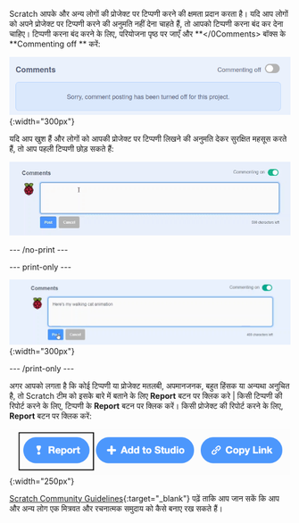 Scratch आपके और अन्य लोगों की प्रोजेक्ट पर टिप्पणी करने की क्षमता प्रदान करता है। यदि आप लोगों को अपने प्रोजेक्ट पर टिप्पणी करने की अनुमति नहीं देना चाहते हैं, तो आपको टिप्पणी करना बंद कर देना चाहिए। टिप्पणी करना बंद करने के लिए, परियोजना पृष्ठ पर जाएँ और **</0Comments> बॉक्स के **Commenting off ** करें:</p>

!['टिप्पणी' बॉक्स के ऊपर का स्लाइडर 'टिप्पणी बंद' स्थिति में है। "क्षमा करें, इस प्रोजेक्ट के लिए टिप्पणी पोस्टिंग बंद कर दिया गया है, यह कहते हुए एक संदेश दिखाया गया है।"](images/comments-off.png){:width="300px"}

यदि आप खुश हैं और लोगों को आपकी प्रोजेक्ट पर टिप्पणी लिखने की अनुमति देकर सुरक्षित महसूस करते हैं, तो आप पहली टिप्पणी छोड़ सकते हैं:

![टाइप करना "यहां 'टिप्पणियां' बॉक्स में मेरी वॉकिंग कैट एनिमेशन" है, फिर इसे पोस्ट करने के लिए टिप्पणी के नीचे नीले 'पोस्ट' बटन पर क्लिक करें। 'टिप्पणी' बॉक्स के ऊपर का स्लाइडर 'टिप्पणी करने' की स्थिति में है।](images/add_comments.gif)

--- /no-print ---

--- print-only ---

![इसे पोस्ट करने के लिए टिप्पणी के नीचे नीले 'पोस्ट' बटन पर क्लिक करें। 'टिप्पणी' बॉक्स के ऊपर का स्लाइडर 'टिप्पणी करने' की स्थिति में है।](images/add_comments.png){:width="300px"}

--- /print-only ---

अगर आपको लगता है कि कोई टिप्पणी या प्रोजेक्ट मतलबी, अपमानजनक, बहुत हिंसक या अन्यथा अनुचित है, तो Scratch टीम को इसके बारे में बताने के लिए **Report** बटन पर क्लिक करे | किसी टिप्पणी की रिपोर्ट करने के लिए, टिप्पणी के **Report** बटन पर क्लिक करें। किसी प्रोजेक्ट की रिपोर्ट करने के लिए, **Report** बटन पर क्लिक करें:

!['रिपोर्ट' बटन हाइलाइट किया गया।](images/add_report.png){:width="250px"}

[Scratch Community Guidelines](https://scratch.mit.edu/community_guidelines){:target="_blank"} पढ़ें ताकि आप जान सकें कि आप और अन्य लोग एक मित्रवत और रचनात्मक समुदाय को कैसे बनाए रख सकते हैं।
